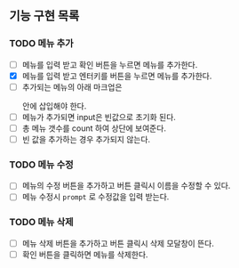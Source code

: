 
## 기능 구현 목록
### TODO 메뉴 추가
- [ ] 메뉴를 입력 받고 확인 버튼을 누르면 메뉴를 추가한다.
- [X] 메뉴를 입력 받고 엔터키를 버튼을 누르면 메뉴를 추가한다.
- [ ] 추가되는 메뉴의 아래 마크업은 <ul id="espresso-menu-list" class="mt-3 pl-0"></ul> 안에 삽입해야 한다.
- [ ] 메뉴가 추가되면 input은 빈값으로 초기화 된다.
- [ ] 총 메뉴 갯수를 count 하여 상단에 보여준다.
- [ ] 빈 값을 추가하는 경우 추가되지 않는다.

### TODO 메뉴 수정
- [ ] 메뉴의 수정 버튼을 추가하고 버튼 클릭시 이름을 수정할 수 있다.
- [ ] 메뉴 수정시 `prompt` 로 수정값을 입력 받는다.

### TODO 메뉴 삭제
- [ ] 메뉴 삭제 버튼을 추가하고 버튼 클릭시 삭제 모달창이 뜬다.
- [ ] 확인 버튼을 클릭하면 메뉴를 삭제한다.